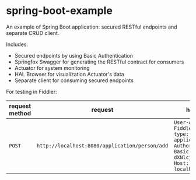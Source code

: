 # spring-boot-example
An example of Spring Boot application: secured RESTful endpoints and separate CRUD client.

Includes: 

* Secured endpoints by using Basic Authentication
* Springfox Swagger for generating the RESTful contract for consumers
* Actuator for system monitoring
* HAL Browser for visualization Actuator's data
* Separate client for consuming secured endpoints 

For testing in Fiddler:

request method | request | headers | request body | response |
------------ | -------------| -------------| -------------| -------------|
`POST` | `http://localhost:8080/application/person/add` | `User-Agent: Fiddler Content-type: application/json Authorization: Basic dXNlcjp1c2Vy Host: localhost:8080` | `{ "id":1, "firstName":"A", "lastName":"B" }` | `{"errorCode":"NO_ERROR","errorMessage":"","result":{"id":1,"firstName":"A","lastName":"B"}}` |   
